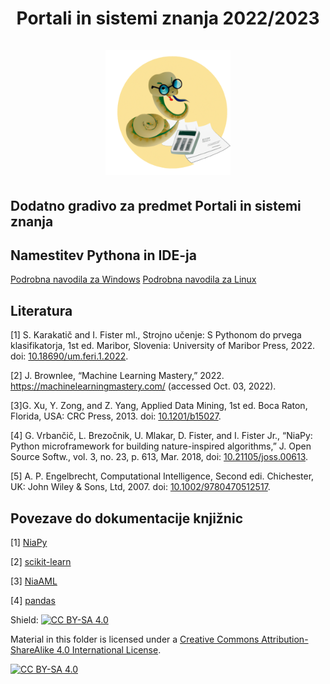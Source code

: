 <h1 align="center">
Portali in sistemi znanja 2022/2023 <br><br> <img width="200" height="200" src="./figures/logoPISZ_500.png">
</h1>

## Dodatno gradivo za predmet Portali in sistemi znanja

## Namestitev Pythona in IDE-ja 

[Podrobna navodila za Windows](./podrobna-navodila/WINDOWS.md)
[Podrobna navodila za Linux](./podrobna-navodila/LINUX.md)


## Literatura

[1] S. Karakatič and I. Fister ml., Strojno učenje: S Pythonom do prvega klasifikatorja, 1st ed. Maribor, Slovenia: University of Maribor Press, 2022. doi: [10.18690/um.feri.1.2022](https://doi.org/10.18690/um.feri.1.2022).

[2] J. Brownlee, “Machine Learning Mastery,” 2022. https://machinelearningmastery.com/ (accessed Oct. 03, 2022).

[3]G. Xu, Y. Zong, and Z. Yang, Applied Data Mining, 1st ed. Boca Raton, Florida, USA: CRC Press, 2013. doi: [10.1201/b15027](https://doi.org/10.1201/b15027).

[4] G. Vrbančič, L. Brezočnik, U. Mlakar, D. Fister, and I. Fister Jr., “NiaPy: Python microframework for building nature-inspired algorithms,” J. Open Source Softw., vol. 3, no. 23, p. 613, Mar. 2018, doi: [10.21105/joss.00613](https://doi.org/10.21105/joss.00613).

[5] A. P. Engelbrecht, Computational Intelligence, Second edi. Chichester, UK: John Wiley & Sons, Ltd, 2007. doi: [10.1002/9780470512517](https://doi.org/10.1002/9780470512517).

## Povezave do dokumentacije knjižnic

[1] [NiaPy](www.niapy.org)

[2] [scikit-learn](https://scikit-learn.org/stable/)

[3] [NiaAML](https://github.com/lukapecnik/NiaAML#readme)

[4] [pandas](https://pandas.pydata.org/docs/user_guide/index.html#user-guide)

Shield: [![CC BY-SA 4.0][cc-by-sa-shield]][cc-by-sa]

Material in this folder is licensed under a
[Creative Commons Attribution-ShareAlike 4.0 International License][cc-by-sa].

[![CC BY-SA 4.0][cc-by-sa-image]][cc-by-sa]

[cc-by-sa]: http://creativecommons.org/licenses/by-sa/4.0/
[cc-by-sa-image]: https://licensebuttons.net/l/by-sa/4.0/88x31.png
[cc-by-sa-shield]: https://img.shields.io/badge/License-CC%20BY--SA%204.0-lightgrey.svg
